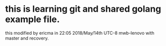# this is learning git and shared golang example file.

this modified by ericma in 22:05 2018/May/14th UTC-8 mwb-lenovo with master and recovery.
